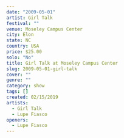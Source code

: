 ```yaml
---
date: "2009-05-01"
artist: Girl Talk
festival: ""
venue: Moseley Campus Center
city: Elon
state: NC
country: USA
price: $25.00
solo: "No"
title: Girl Talk at Moseley Campus Center
slug: 2009-05-01-girl-talk
cover: ""
genre: ""
category: show
tags: []
created: 02/15/2019
artists:
  - Girl Talk
  - Lupe Fiasco
openers:
  - Lupe Fiasco
---
```

